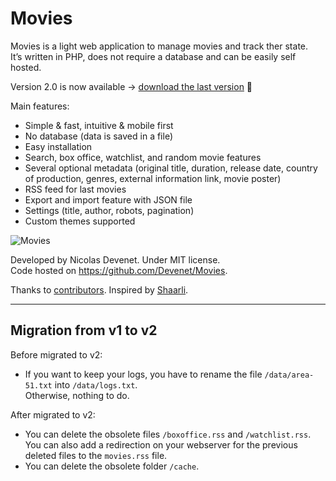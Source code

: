 # Movies

Movies is a light web application to manage movies and track ther state.  
It’s written in PHP, does not require a database and can be easily self hosted.


Version 2.0 is now available → [download the last version](https://github.com/Devenet/Movies/releases) 🚀


Main features:  
- Simple & fast, intuitive & mobile first
- No database (data is saved in a file)
- Easy installation
- Search, box office, watchlist, and random movie features
- Several optional metadata (original title, duration, release date, country of production, genres, external information link, movie poster)
- RSS feed for last movies
- Export and import feature with JSON file
- Settings (title, author, robots, pagination)
- Custom themes supported


![Movies](https://raw.github.com/Devenet/Movies/master/Movies.jpg)


Developed by Nicolas Devenet. Under MIT license.  
Code hosted on https://github.com/Devenet/Movies.

Thanks to [contributors](https://github.com/Devenet/Movies/graphs/contributors). Inspired by [Shaarli](https://github.com/sebsauvage/Shaarli).

---

## Migration from v1 to v2

Before migrated to v2:  

- If you want to keep your logs, you have to rename the file `/data/area-51.txt` into `/data/logs.txt`.  
  Otherwise, nothing to do.


After migrated to v2:

- You can delete the obsolete files `/boxoffice.rss` and `/watchlist.rss`.  
  You can also add a redirection on your webserver for the previous deleted files to the `movies.rss` file.
- You can delete the obsolete folder `/cache`.
